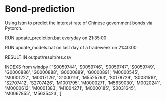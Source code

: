 # Bond-prediction

Using lstm to predict the interest rate of Chinese government bonds via Pytorch.

RUN 
update_prediction.bat
everyday on 21:35:00

RUN
update_models.bat
on last day of a tradeweek on 21:40:00

RESULT IN output/result/res.csv 

INDEXS from windpy 
[
                'S0059744',
                'S0059746',
                'S0059747',
                'S0059749',
                'G0000886',
                'G0000888',
                'G0000889',
                'G0000891',
                'M0000545',
                'M0001227',
                'M0017126',
                'G1000116',
                'M5525763',
                'S0178729',
                'S0031510',
                'S2707412',
                'S2707426',
                'M1001795',
                'M0000271',
                'M5639030',
                'M0020241',
                'M0000612',
                'M0001383',
                'M1004271',
                'M0000185',
                'S0031645',
                'M0067855',
                'M5635423',
            ]
